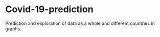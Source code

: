 # Covid-19-prediction
Prediction and exploration of data as a whole and different countries in graphs.
